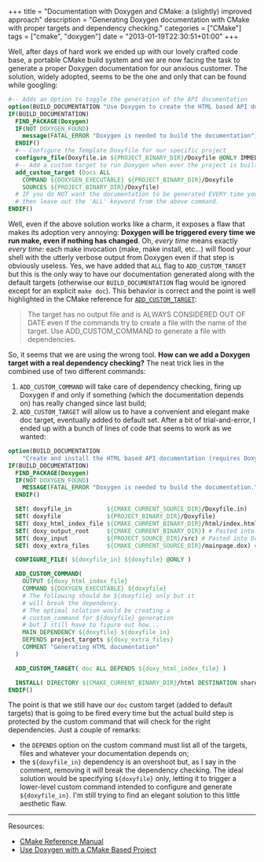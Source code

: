 +++
title = "Documentation with Doxygen and CMake: a (slightly) improved approach"
description = "Generating Doxygen documentation with CMake with proper targets and dependency checking."
categories = ["CMake"]
tags = ["cmake", "doxygen"]
date = "2013-01-19T22:30:51+01:00"
+++

Well, after days of hard work we ended up with our lovely crafted code base, a
portable CMake build system and we are now facing the task to generate a proper
Doxygen documentation for our anxious customer. The solution, widely adopted,
seems to be the one and only that can be found while googling:

```cmake
#-- Adds an Option to toggle the generation of the API documentation
option(BUILD_DOCUMENTATION "Use Doxygen to create the HTML based API documentation" OFF)
IF(BUILD_DOCUMENTATION)
  FIND_PACKAGE(Doxygen)
  IF(NOT DOXYGEN_FOUND)
    message(FATAL_ERROR "Doxygen is needed to build the documentation")
  ENDIF()
  #-- Configure the Template Doxyfile for our specific project
  configure_file(Doxyfile.in ${PROJECT_BINARY_DIR}/Doxyfile @ONLY IMMEDIATE)
  #-- Add a custom target to run Doxygen when ever the project is built
  add_custom_target (Docs ALL
    COMMAND ${DOXYGEN_EXECUTABLE} ${PROJECT_BINARY_DIR}/Doxyfile
    SOURCES ${PROJECT_BINARY_DIR}/Doxyfile)
  # IF you do NOT want the documentation to be generated EVERY time you build the project
  # then leave out the 'ALL' keyword from the above command.
ENDIF()
```

Well, even if the above solution works like a charm, it exposes a flaw that
makes its adoption very annoying: **Doxygen will be triggered every time we run
make, even if nothing has changed**. Oh, *every time* means exactly *every
time*: each make invocation (make, make install, etc...) will flood your shell
with the utterly verbose output from Doxygen even if that step is obviously
useless. Yes, we have added that `ALL` flag to `ADD_CUSTOM_TARGET` but this is
the only way to have our documentation generated along with the default targets
(otherwise our `BUILD_DOCUMENTATION` flag would be ignored except for an
explicit `make doc`). This behavior is correct and the point is well highlighted
in the CMake reference for
[`ADD_CUSTOM_TARGET`](https://cmake.org/cmake/help/v2.8.10/cmake.html#command:add_custom_target):

> The target has no output file and is ALWAYS CONSIDERED OUT OF DATE even if the commands
> try to create a file with the name of the target. Use ADD_CUSTOM_COMMAND to generate a
> file with dependencies.

So, it seems that we are using the wrong tool. **How can we add a Doxygen target
with a real dependency checking?** The neat trick lies in the combined use of
two different commands:

1. `ADD_CUSTOM_COMMAND` will take care of dependency checking, firing up Doxygen
if and only if something (which the documentation depends on) has really changed
since last build;
2. `ADD_CUSTOM_TARGET` will allow us to have a convenient and
elegant make doc target, eventually added to default set. After a bit of
trial-and-error, I ended up with a bunch of lines of code that seems to work as
we wanted:

```cmake
option(BUILD_DOCUMENTATION
    "Create and install the HTML based API documentation (requires Doxygen)" OFF)
IF(BUILD_DOCUMENTATION)
  FIND_PACKAGE(Doxygen)
  IF(NOT DOXYGEN_FOUND)
    MESSAGE(FATAL_ERROR "Doxygen is needed to build the documentation.")
  ENDIF()

  SET( doxyfile_in          ${CMAKE_CURRENT_SOURCE_DIR}/Doxyfile.in)
  SET( doxyfile             ${PROJECT_BINARY_DIR}/Doxyfile)
  SET( doxy_html_index_file ${CMAKE_CURRENT_BINARY_DIR}/html/index.html)
  SET( doxy_output_root     ${CMAKE_CURRENT_BINARY_DIR}) # Pasted into Doxyfile.in
  SET( doxy_input           ${PROJECT_SOURCE_DIR}/src) # Pasted into Doxyfile.in
  SET( doxy_extra_files     ${CMAKE_CURRENT_SOURCE_DIR}/mainpage.dox) # Pasted into Doxyfile.in

  CONFIGURE_FILE( ${doxyfile_in} ${doxyfile} @ONLY )

  ADD_CUSTOM_COMMAND(
    OUTPUT ${doxy_html_index_file}
    COMMAND ${DOXYGEN_EXECUTABLE} ${doxyfile}
    # The following should be ${doxyfile} only but it
    # will break the dependency.
    # The optimal solution would be creating a
    # custom_command for ${doxyfile} generation
    # but I still have to figure out how...
    MAIN_DEPENDENCY ${doxyfile} ${doxyfile_in}
    DEPENDS project_targets ${doxy_extra_files}
    COMMENT "Generating HTML documentation"
  )

  ADD_CUSTOM_TARGET( doc ALL DEPENDS ${doxy_html_index_file} )

  INSTALL( DIRECTORY ${CMAKE_CURRENT_BINARY_DIR}/html DESTINATION share/doc )
ENDIF()
```

The point is that we still have our `doc` custom target (added to default
targets) that is going to be fired every time but the actual build step is
protected by the custom command that will check for the right dependencies. Just
a couple of remarks:

* the `DEPENDS` option on the custom command must list all of the targets, files
and whatever your documentation depends on;
* the `${doxyfile_in}` dependency is an overshoot but, as I say in the comment,
removing it will break the dependency checking. The ideal solution would be
specifying `${doxyfile}` only, letting it to trigger a lower-level custom
command intended to configure and generate `${doxyfile_in}`. I'm still trying to
find an elegant solution to this little aesthetic flaw.

----------

Resources:

* [CMake Reference Manual](http://www.cmake.org/cmake/help/v2.8.10/cmake.html)
* [Use Doxygen with a CMake Based Project](http://www.bluequartz.net/projects/EIM_Segmentation/SoftwareDocumentation/html/usewithcmakeproject.html)
